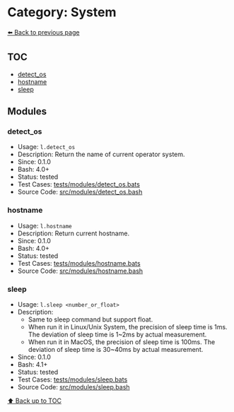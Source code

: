 # Category: System

[⬅️ Back to previous page](./README.md)

## TOC

- [detect_os](#detect_os)
- [hostname](#hostname)
- [sleep](#sleep)

## Modules

### detect_os

- Usage: `l.detect_os`
- Description: Return the name of current operator system.
- Since: 0.1.0
- Bash: 4.0+
- Status: tested
- Test Cases: [tests/modules/detect_os.bats](../../tests/modules/detect_os.bats)
- Source Code: [src/modules/detect_os.bash](../../src/modules/detect_os.bash)

### hostname

- Usage: `l.hostname`
- Description: Return current hostname.
- Since: 0.1.0
- Bash: 4.0+
- Status: tested
- Test Cases: [tests/modules/hostname.bats](../../tests/modules/hostname.bats)
- Source Code: [src/modules/hostname.bash](../../src/modules/hostname.bash)

### sleep

- Usage: `l.sleep <number_or_float>`
- Description:
  - Same to sleep command but support float.
  - When run it in Linux/Unix System, the precision of sleep time is 1ms. The deviation of sleep time is 1~2ms by actual measurement.
  - When run it in MacOS, the precision of sleep time is 100ms. The deviation of sleep time is 30~40ms by actual measurement.
- Since: 0.1.0
- Bash: 4.1+
- Status: tested
- Test Cases: [tests/modules/sleep.bats](../../tests/modules/sleep.bats)
- Source Code: [src/modules/sleep.bash](../../src/modules/sleep.bash)

[⬆️ Back up to TOC](#toc)
